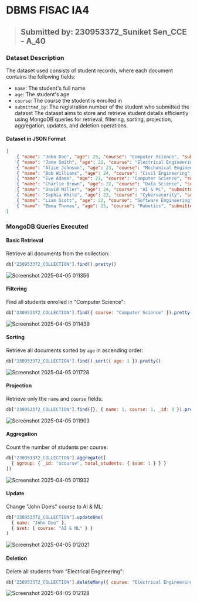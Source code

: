 # DBMS FISAC IA4
> ## Submitted by: 230953372_Suniket Sen_CCE - A_40
### Dataset Description

The dataset used consists of student records, where each document contains the following fields:
- `name`: The student's full name
- `age`: The student's age
- `course`: The course the student is enrolled in
- `submitted_by`: The registration number of the student who submitted the dataset
  The dataset aims to store and retrieve student details efficiently using MongoDB queries for retrieval, filtering, sorting, projection, aggregation, updates, and deletion operations.

#### Dataset in JSON Format
```json
[
    { "name": "John Doe", "age": 25, "course": "Computer Science", "submitted_by": "230953372_Suniket" },
    { "name": "Jane Smith", "age": 22, "course": "Electrical Engineering", "submitted_by": "230953372_Suniket" },
    { "name": "Alice Johnson", "age": 23, "course": "Mechanical Engineering", "submitted_by": "230953372_Suniket" },
    { "name": "Bob Williams", "age": 24, "course": "Civil Engineering", "submitted_by": "230953372_Suniket" },
    { "name": "Eve Adams", "age": 21, "course": "Computer Science", "submitted_by": "230953372_Suniket" },
    { "name": "Charlie Brown", "age": 22, "course": "Data Science", "submitted_by": "230953372_Suniket" },
    { "name": "David Miller", "age": 24, "course": "AI & ML", "submitted_by": "230953372_Suniket" },
    { "name": "Sophia White", "age": 23, "course": "Cybersecurity", "submitted_by": "230953372_Suniket" },
    { "name": "Liam Scott", "age": 22, "course": "Software Engineering", "submitted_by": "230953372_Suniket" },
    { "name": "Emma Thomas", "age": 25, "course": "Robotics", "submitted_by": "230953372_Suniket" }
]
```

### MongoDB Queries Executed

#### **Basic Retrieval**
Retrieve all documents from the collection:
```javascript
db["230953372_COLLECTION"].find().pretty()
```
![Screenshot 2025-04-05 011356](https://github.com/user-attachments/assets/1a4b43ba-8c61-4aca-8ba5-a817482f0066)


#### **Filtering**
Find all students enrolled in "Computer Science":
```javascript
db["230953372_COLLECTION"].find({ course: "Computer Science" }).pretty()
```
![Screenshot 2025-04-05 011439](https://github.com/user-attachments/assets/94f844a5-db66-457c-a37e-9878f8e5e330)

#### **Sorting**
Retrieve all documents sorted by `age` in ascending order:
```javascript
db["230953372_COLLECTION"].find().sort({ age: 1 }).pretty()
```
![Screenshot 2025-04-05 011728](https://github.com/user-attachments/assets/4851c1af-ac58-46cb-8755-e6df3867afcd)

#### **Projection**
Retrieve only the `name` and `course` fields:
```javascript
db["230953372_COLLECTION"].find({}, { name: 1, course: 1, _id: 0 }).pretty()
```
![Screenshot 2025-04-05 011903](https://github.com/user-attachments/assets/00f5cba9-6cb0-4dc7-8526-d80a01cdc428)

#### **Aggregation**
Count the number of students per course:
```javascript
db["230953372_COLLECTION"].aggregate([
  { $group: { _id: "$course", total_students: { $sum: 1 } } }
])
```
![Screenshot 2025-04-05 011932](https://github.com/user-attachments/assets/f6dcc187-07f1-43c3-b077-93411bc54695)

#### **Update**
Change "John Doe’s" course to AI & ML:
```javascript
db["230953372_COLLECTION"].updateOne(
  { name: "John Doe" },
  { $set: { course: "AI & ML" } }
)

```
![Screenshot 2025-04-05 012021](https://github.com/user-attachments/assets/e8ce9842-7f4d-44bd-ab2e-0c8fcd6a6659)

#### **Deletion**
Delete all students from "Electrical Engineering":
```javascript
db["230953372_COLLECTION"].deleteMany({ course: "Electrical Engineering" })

```
![Screenshot 2025-04-05 012128](https://github.com/user-attachments/assets/8c6b4205-e4b8-4674-8b98-44e52853e2ab)



